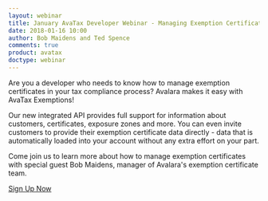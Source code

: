 ```yaml
---
layout: webinar
title: January AvaTax Developer Webinar - Managing Exemption Certificates
date: 2018-01-16 10:00
author: Bob Maidens and Ted Spence
comments: true
product: avatax
doctype: webinar
---
```


Are you a developer who needs to know how to manage exemption certificates in your tax compliance process? Avalara makes it easy with AvaTax Exemptions!

Our new integrated API provides full support for information about customers, certificates, exposure zones and more. You can even invite customers to provide their exemption certificate data directly - data that is automatically loaded into your account without any extra effort on your part.

Come join us to learn more about how to manage exemption certificates with special guest Bob Maidens, manager of Avalara's exemption certificate team.

<p class="btn-callout"><a href="https://register.gotowebinar.com/register/6259899416306237442" role="button">Sign Up Now</a></p>